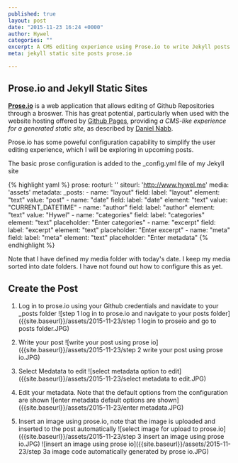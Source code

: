 ```yaml
---
published: true
layout: post
date: "2015-11-23 16:24 +0000"
author: Hywel
categories: ""
excerpt: A CMS editing experience using Prose.io to write Jekyll posts
meta: jekyll static site posts prose.io

---
```


## Prose.io and Jekyll Static Sites

**[Prose.io](http://prose.io)** is a web application that allows editing of Github Repositories through a broswer.  This has great potential, particularly when used with the website hosting offered by [Github Pages](https://pages.github.com/), providing *a CMS-like experience for a generated static site*, as described by [Daniel Nabb](http://blog.crushingpennies.com/a-static-site-generator-with-gulp-proseio-and-travis-ci.html).

Prose.io has some poweful configuration capability to simplify the user editing experience, which I will be exploring in upcoming posts.  

The basic prose configuration is added to the _config.yml file of my Jekyll site

{% highlight yaml %}
prose:
  rooturl: ''
  siteurl: 'http://www.hywel.me'
  media: 'assets'
  metadata:
    _posts:
      - name: "layout"
        field:
          label: "layout"
          element: "text"
          value: "post"
      - name: "date"
        field:
          label: "date"
          element: "text"
          value: "CURRENT_DATETIME"
      - name: "author"
        field:
          label: "author"
          element: "text"
          value: "Hywel"
      - name: "categories"
        field:
          label: "categories"
          element: "text"
          placeholder: "Enter categories"
      - name: "excerpt"
        field:
          label: "excerpt"
          element: "text"
          placeholder: "Enter excerpt"
      - name: "meta"
        field:
          label: "meta"
          element: "text"
          placeholder: "Enter metadata"
      {% endhighlight %}


Note that I have defined my media folder with today's date.  I keep my media sorted into date folders.  I have not found out how to configure this as yet.

## Create the Post

1. Log in to prose.io using your Github credentials and navidate to your _posts folder
![step 1 log in to prose.io and navigate to your posts folder]({{site.baseurl}}/assets/2015-11-23/step 1 login to proseio and go to posts folder.JPG)

2. Write your post
![write your post using prose io]({{site.baseurl}}/assets/2015-11-23/step 2 write your post using prose io.JPG)

3. Select Medatata to edit
![select metadata option to edit]({{site.baseurl}}/assets/2015-11-23/select metadata to edit.JPG)

4. Edit your metadata.  Note that the default options from the configuration are shown
![enter metadata default options are shown]({{site.baseurl}}/assets/2015-11-23/enter metadata.JPG)

5. Insert an image using prose.io, note that the image is uploaded and inserted to the post automatically
![select image for upload to prose.io]({{site.baseurl}}/assets/2015-11-23/step 3 insert an image using prose io.JPG)
![insert an image using prose io]({{site.baseurl}}/assets/2015-11-23/step 3a image code automatically generated by prose io.JPG)

